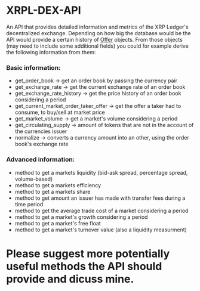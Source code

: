 # XRPL-DEX-API
An API that provides detailed information and metrics of the XRP Ledger's decentralized exchange.
Depending on how big the database would be the API would provide a certain history of [Offer](https://xrpl.org/offer.html#offer) objects.
From those objects (may need to include some additional fields) you could for example derive the following information from them:<br>
### Basic information:<br>
- get_order_book -> get an order book by passing the currency pair
- get_exchange_rate -> get the current exchange rate of an order book
- get_exchange_rate_history -> get the price history of an order book considering a period
- get_current_market_order_taker_offer -> get the offer a taker had to consume, to buy/sell at market price
- get_market_volume -> get a market's volume considering a period
- get_circulating_supply -> amount of tokens that are not in the account of the currencies issuer
- normalize -> converts a currency amount into an other, using the order book's exchange rate<br>
### Advanced information:<br>
- method to get a markets liquidity (bid-ask spread, percentage spread, volume-based)
- method to get a markets efficiency
- method to get a markets share
- method to get amount an issuer has made with transfer fees during a time period
- method to get the average trade cost of a market considering a period
- method to get a market's growth considering a period
- method to get a market's free float
- method to get a market's turnover value (also a liquidity measurment)

# Please suggest more potentially useful methods the API should provide and dicuss mine.
